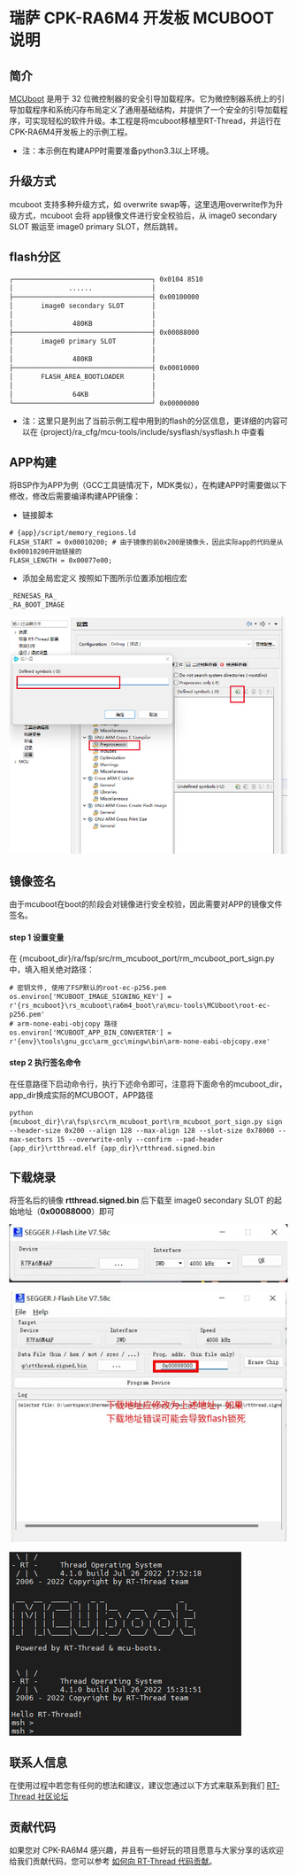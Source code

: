 # 瑞萨 CPK-RA6M4 开发板 MCUBOOT 说明

## 简介

[MCUboot](https://docs.mcuboot.com/) 是用于 32 位微控制器的安全引导加载程序。它为微控制器系统上的引导加载程序和系统闪存布局定义了通用基础结构，并提供了一个安全的引导加载程序，可实现轻松的软件升级。本工程是将mcuboot移植至RT-Thread，并运行在CPK-RA6M4开发板上的示例工程。
* 注：本示例在构建APP时需要准备python3.3以上环境。
## 升级方式

mcuboot 支持多种升级方式，如 overwrite swap等，这里选用overwrite作为升级方式，mcuboot 会将 app镜像文件进行安全校验后，从 image0 secondary SLOT 搬运至 image0 primary SLOT，然后跳转。

## flash分区

~~~
┌───────────────────────────────────┐ 0x0104 8510
│              ......               │
├───────────────────────────────────┤ 0x00100000
│       image0 secondary SLOT       │
│                                   │
│               480KB               │
├───────────────────────────────────┤ 0x00088000
│       image0 primary SLOT         │
│                                   │
│               480KB               │
├───────────────────────────────────┤ 0x00010000
│       FLASH_AREA_BOOTLOADER       │
│                                   │
│               64KB                │
└───────────────────────────────────┘ 0x00000000
~~~

* 注：这里只是列出了当前示例工程中用到的flash的分区信息，更详细的内容可以在 {project}/ra_cfg/mcu-tools/include/sysflash/sysflash.h 中查看

## APP构建
将BSP作为APP为例（GCC工具链情况下，MDK类似），在构建APP时需要做以下修改，修改后需要编译构建APP镜像：
* 链接脚本
```
# {app}/script/memory_regions.ld
FLASH_START = 0x00010200; # 由于镜像的前0x200是镜像头，因此实际app的代码是从0x00010200开始链接的
FLASH_LENGTH = 0x00077e00;
```

* 添加全局宏定义
按照如下图所示位置添加相应宏
```
_RENESAS_RA_
_RA_BOOT_IMAGE
```
![setttings](docs/picture/settings.png)

## 镜像签名
由于mcuboot在boot的阶段会对镜像进行安全校验，因此需要对APP的镜像文件签名。
#### step 1 设置变量
在 {mcuboot_dir}/ra/fsp/src/rm_mcuboot_port/rm_mcuboot_port_sign.py中，填入相关绝对路径：
```
# 密钥文件, 使用了FSP默认的root-ec-p256.pem
os.environ['MCUBOOT_IMAGE_SIGNING_KEY'] = r'{rs_mcuboot}\rs_mcuboot\ra6m4_boot\ra\mcu-tools\MCUboot\root-ec-p256.pem'
# arm-none-eabi-objcopy 路径
os.environ['MCUBOOT_APP_BIN_CONVERTER'] = r'{env}\tools\gnu_gcc\arm_gcc\mingw\bin\arm-none-eabi-objcopy.exe'
```
#### step 2 执行签名命令
在任意路径下启动命令行，执行下述命令即可，注意将下面命令的mcuboot_dir，app_dir换成实际的MCUBOOT，APP路径
~~~
python {mcuboot_dir}\ra\fsp\src\rm_mcuboot_port\rm_mcuboot_port_sign.py sign --header-size 0x200 --align 128 --max-align 128 --slot-size 0x78000 --max-sectors 15 --overwrite-only --confirm --pad-header {app_dir}\rtthread.elf {app_dir}\rtthread.signed.bin
~~~

## 下载烧录
将签名后的镜像 **rtthread.signed.bin** 后下载至 image0 secondary SLOT 的起始地址（**0x00088000**）即可

![download1](docs/picture/app_download1.jpg)

![download2](docs/picture/app_download2.jpg)

![mcuboot](docs/picture/mcuboot.png)

## 联系人信息

在使用过程中若您有任何的想法和建议，建议您通过以下方式来联系到我们  [RT-Thread 社区论坛](https://club.rt-thread.org/)

## 贡献代码

如果您对 CPK-RA6M4 感兴趣，并且有一些好玩的项目愿意与大家分享的话欢迎给我们贡献代码，您可以参考 [如何向 RT-Thread 代码贡献](https://www.rt-thread.org/document/site/#/rt-thread-version/rt-thread-standard/development-guide/github/github)。
